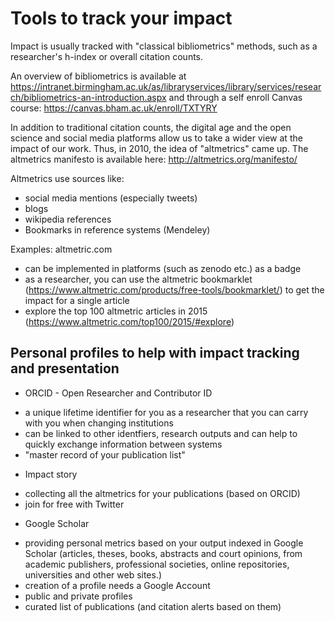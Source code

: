 # Tools to track your impact

Impact is usually tracked with "classical bibliometrics" methods, such as a researcher's h-index or overall citation counts. 

An overview of bibliometrics is available at https://intranet.birmingham.ac.uk/as/libraryservices/library/services/research/bibliometrics-an-introduction.aspx and through a self enroll Canvas course: https://canvas.bham.ac.uk/enroll/TXTYRY

In addition to traditional citation counts, the digital age and the open science and social media platforms allow us to take a wider view at the impact of our work. Thus, in 2010, the idea of "altmetrics" came up.
The altmetrics manifesto is available here: http://altmetrics.org/manifesto/

Altmetrics use sources like:
* social media mentions (especially tweets)
* blogs
* wikipedia references
* Bookmarks in reference systems (Mendeley)

Examples: altmetric.com 
* can be implemented in platforms (such as zenodo etc.) as a badge
* as a researcher, you can use the altmetric bookmarklet (https://www.altmetric.com/products/free-tools/bookmarklet/) to get the impact for a single article
* explore the top 100 altmetric articles in 2015 (https://www.altmetric.com/top100/2015/#explore)

## Personal profiles to help with impact tracking and presentation

* ORCID - Open Researcher and Contributor ID
- a unique lifetime identifier for you as a researcher that you can carry with you when changing institutions
- can be linked to other identfiers, research outputs and can help to quickly exchange information between systems
- "master record of your publication list"

* Impact story
- collecting all the altmetrics for your publications (based on ORCID)
- join for free with Twitter

* Google Scholar
- providing personal metrics based on your output indexed in Google Scholar (articles, theses, books, abstracts and court opinions, from academic publishers, professional societies, online repositories, universities and other web sites.)
- creation of a profile needs a Google Account
- public and private profiles
- curated list of publications (and citation alerts based on them)
